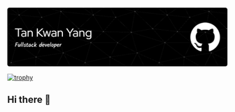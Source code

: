 ![Header](./kwanyang-github-header-image.png)



[![trophy](https://github-profile-trophy.vercel.app/?username=kwanyang&theme=onedark)](https://github.com/ryo-ma/github-profile-trophy)


## Hi there 👋

<!--
**kwanyang/kwanyang** is a ✨ _special_ ✨ repository because its `README.md` (this file) appears on your GitHub profile.

Here are some ideas to get you started:

- 🔭 I’m currently working on ...
- 🌱 I’m currently learning ...
- 👯 I’m looking to collaborate on ...
- 🤔 I’m looking for help with ...
- 💬 Ask me about ...
- 📫 How to reach me: ...
- 😄 Pronouns: ...
- ⚡ Fun fact: ...
-->
